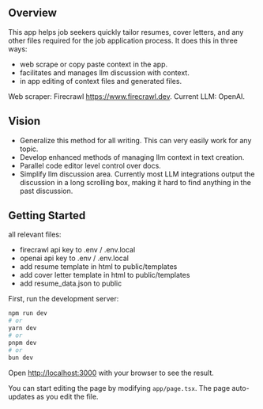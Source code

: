 
## Overview
This app helps job seekers quickly tailor resumes, cover letters, and any other files required for the job application process.  It does this in three ways: 
- web scrape or copy paste context in the app. 
- facilitates and manages llm discussion with context. 
- in app editing of context files and generated files. 


Web scraper: Firecrawl  https://www.firecrawl.dev. 
Current LLM: OpenAI.

## Vision
- Generalize this method for all writing. This can very easily work for any topic. 
- Develop enhanced methods of managing llm context in text creation.
- Parallel code editor level control over docs.
- Simplify llm discussion area. Currently most LLM integrations output the discussion in a long scrolling box, making it hard to find anything in the past discussion. 

## Getting Started
all relevant files: 
- firecrawl api key to .env / .env.local
- openai api key to .env / .env.local
- add resume template in html to public/templates
- add cover letter template in html to public/templates
- add resume_data.json to public 


First, run the development server:

```bash
npm run dev
# or
yarn dev
# or
pnpm dev
# or
bun dev
```

Open [http://localhost:3000](http://localhost:3000) with your browser to see the result.

You can start editing the page by modifying `app/page.tsx`. The page auto-updates as you edit the file.
 